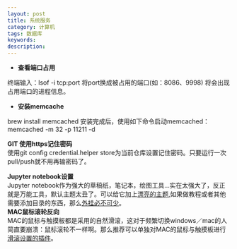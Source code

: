 ```yaml
---
layout: post
title: 系统服务
category: 计算机
tags: 数据库
keywords: 
description: 
---
```



+ **查看端口占用**       

终端输入：lsof -i tcp:port 将port换成被占用的端口(如：8086、9998)
将会出现占用端口的进程信息。


+ **安装memcache**      

brew install memcached 
安装完成后，使用如下命令启动memcached：
memcached -m 32 -p 11211 -d         

      
**GIT 使用https记住密码**      
使用git config credential.helper store为当前仓库设置记住密码。只要运行一次pull/push就不用再输密码了。   

**Jupyter notebook设置**        
Jupyter notebook作为强大的草稿纸，笔记本，绘图工具...实在太强大了，反正就是万能工具，默认主题太丑了。可以给它加上[漂亮的主题](https://github.com/dunovank/jupyter-themes),如果做教程或者其他需要添加目录的东西，那么[外挂必不可少](https://github.com/ipython-contrib/jupyter_contrib_nbextensions)。       
**MAC鼠标滚轮反向**        
MAC的鼠标与触摸板都是采用的自然滑滚，这对于频繁切换windows／mac的人简直要崩溃：鼠标滚轮不一样啊。那么推荐可以单独对MAC的鼠标与触摸板进行[滑滚设置的插件](https://github.com/pilotmoon/Scroll-Reverser)。




